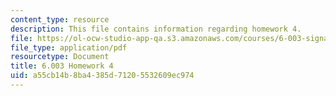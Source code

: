 ```yaml
---
content_type: resource
description: This file contains information regarding homework 4.
file: https://ol-ocw-studio-app-qa.s3.amazonaws.com/courses/6-003-signals-and-systems-fall-2011/a55cb14b8ba4385d71205532609ec974_MIT6_003F11_hw04.pdf
file_type: application/pdf
resourcetype: Document
title: 6.003 Homework 4
uid: a55cb14b-8ba4-385d-7120-5532609ec974
---
```

